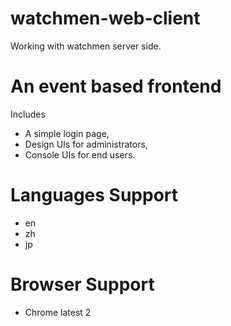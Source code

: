 # watchmen-web-client
Working with watchmen server side.  

# An event based frontend
Includes
- A simple login page,
- Design UIs for administrators,
- Console UIs for end users.

# Languages Support
- en
- zh
- jp

# Browser Support
- Chrome latest 2